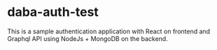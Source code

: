 # daba-auth-test
This is a sample authentication application with React on frontend and Graphql API using NodeJs + MongoDB on the backend.
